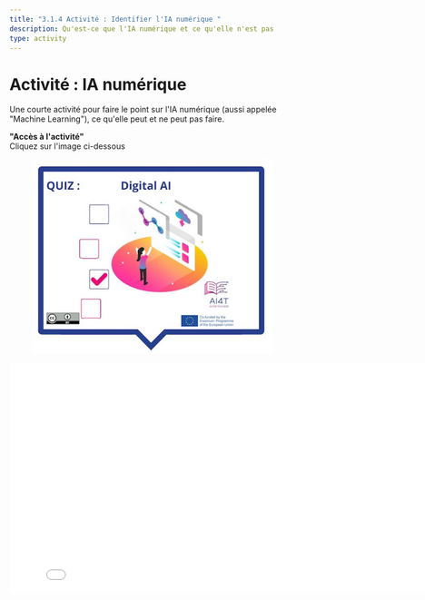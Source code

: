 ```yaml
---
title: "3.1.4 Activité : Identifier l'IA numérique "
description: Qu'est-ce que l'IA numérique et ce qu'elle n'est pas
type: activity
---
```


# Activité : IA numérique

Une courte activité pour faire le point sur l'IA numérique (aussi appelée "Machine Learning"), ce qu'elle peut et ne peut pas faire.

**"Accès à l'activité"**  
Cliquez sur l'image ci-dessous

<figure>
  <img src="Images/VisuelQUIZDigitalAI.jpg" alt="Digital AI"/>  
</figure>

<center><iframe width="818" height="404" src="3-1-4a-activity-what-type-of-ai/3-1-4a-Digital-AI.html" frameborder="0" allowfullscreen></iframe></center>
